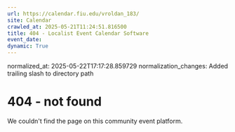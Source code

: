 ```yaml
---
url: https://calendar.fiu.edu/vroldan_183/
site: Calendar
crawled_at: 2025-05-21T11:24:51.816500
title: 404 - Localist Event Calendar Software
event_date: 
dynamic: True
---
```

normalized_at: 2025-05-22T17:17:28.859729
normalization_changes: Added trailing slash to directory path

# 404 - not found
We couldn't find the page on this community event platform.
